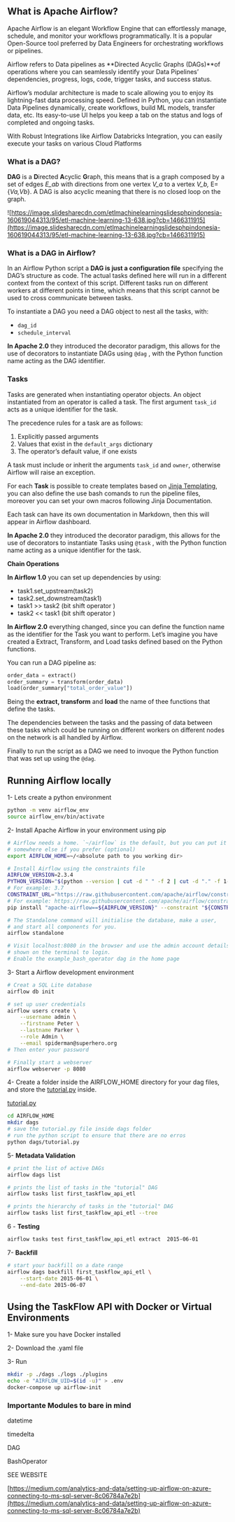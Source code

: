 ## What is Apache Airflow?

Apache Airflow is an elegant Workflow Engine that can effortlessly manage, schedule, and monitor your workflows programmatically. It is a  popular Open-Source tool preferred by Data Engineers for orchestrating workflows or pipelines.

Airflow refers to Data pipelines as **Directed Acyclic Graphs (DAGs)**of operations where you can seamlessly identify your Data Pipelines’ dependencies, progress, logs, code, trigger tasks, and success status.

Airflow’s modular architecture is made to scale allowing you to enjoy its lightning-fast data processing speed. Defined in Python, you can  instantiate Data Pipelines dynamically, create workflows, build ML models, transfer data, etc. Its easy-to-use UI helps you keep a tab on the status and logs of completed and ongoing tasks.

With Robust Integrations like Airflow Databricks Integration, you can easily execute your tasks on various Cloud Platforms

### What is a DAG?

**DAG**  is a **D**irected **A**cyclic **G**raph, this means that is a graph composed by a set of edges *E_ab* with directions from one vertex *V_a* to a vertex *V_b,* E={*Va,Vb*}. A DAG is also acyclic meaning that there is no closed loop on the graph.

![https://image.slidesharecdn.com/etlmachinelearningslidesphpindonesia-160619044313/95/etl-machine-learning-13-638.jpg?cb=1466311915](https://image.slidesharecdn.com/etlmachinelearningslidesphpindonesia-160619044313/95/etl-machine-learning-13-638.jpg?cb=1466311915)

### What is a DAG in Airflow?

In an Airflow Python script a **DAG is just a configuration file** specifying the DAG’s structure as code. The actual tasks defined here will run in a different context from the context of this script. Different tasks run on different workers at different points in time, which means that this script cannot be used to cross communicate between tasks. 

To instantiate a DAG you need a DAG object to nest all the tasks, with:

- `dag_id`
- `schedule_interval`

**In Apache 2.0**  they introduced the decorator paradigm, this allows for the use of decorators to instantiate DAGs using `@dag` , with the Python function name acting as the DAG identifier. 

### Tasks

Tasks are generated when instantiating operator objects. An object instantiated from an operator is called a task. The first argument `task_id` acts as a unique identifier for the task.

The precedence rules for a task are as follows:

1. Explicitly passed arguments
2. Values that exist in the `default_args` dictionary
3. The operator’s default value, if one exists

A task must include or inherit the arguments `task_id` and `owner`, otherwise Airflow will raise an exception.

For each **Task** is possible to create templates based on [Jinja Templating](https://jinja.palletsprojects.com/en/2.11.x/), you can also define the use bash comands to run the pipeline files, moreover you can set your own macros following Jinja Documentation.

Each task can have its own documentation in Markdown, then this will appear in Airflow dashboard.

**In Apache 2.0**  they introduced the decorator paradigm, this allows for the use of decorators to instantiate Tasks using `@task` , with the Python function name acting as a unique identifier for the task.

 **Chain Operations** 

**In Airflow 1.0** you can set up dependencies by using:

- task1.set_upstream(task2)
- task2.set_downstream(task1)
- task1 >> task2 (bit shift operator )
- task2 << task1 (bit shift operator )

**In Airflow 2.0**  everything changed, since you can define the function name as the identifier for the Task you want to perform. Let’s imagine you have created a Extract, Transform, and Load tasks defined based on the Python functions. 

You can run a DAG pipeline as:

```python
order_data = extract() 
order_summary = transform(order_data) 
load(order_summary["total_order_value"])
```

Being the **extract, transform** and **load** the name of thee functions that define the tasks.

The dependencies between the tasks and the passing of data between these tasks which could be running on different workers on different nodes on the network is all handled by Airflow. 

Finally to run the script as a DAG we need to invoque the Python function that was set up using the `@dag`.

## **Running Airflow locally**

1- Lets create a python environment 

```bash
python -m venv airflow_env
source airflow_env/bin/activate
```

2- Install Apache Airflow in your environment using pip 

```bash
# Airflow needs a home. `~/airflow` is the default, but you can put it
# somewhere else if you prefer (optional)
export AIRFLOW_HOME=~/<absolute path to you working dir>

# Install Airflow using the constraints file
AIRFLOW_VERSION=2.3.4
PYTHON_VERSION="$(python --version | cut -d " " -f 2 | cut -d "." -f 1-2)"
# For example: 3.7
CONSTRAINT_URL="https://raw.githubusercontent.com/apache/airflow/constraints-${AIRFLOW_VERSION}/constraints-${PYTHON_VERSION}.txt"
# For example: https://raw.githubusercontent.com/apache/airflow/constraints-2.3.4/constraints-3.7.txt
pip install "apache-airflow==${AIRFLOW_VERSION}" --constraint "${CONSTRAINT_URL}"

# The Standalone command will initialise the database, make a user,
# and start all components for you.
airflow standalone

# Visit localhost:8080 in the browser and use the admin account details
# shown on the terminal to login.
# Enable the example_bash_operator dag in the home page
```

3- Start a Airflow development environment

```bash
# Creat a SQL Lite database
airflow db init

# set up user credentials 
airflow users create \
    --username admin \
    --firstname Peter \
    --lastname Parker \
    --role Admin \
    --email spiderman@superhero.org
# Then enter your password 

# Finally start a webserver 
airflow webserver -p 8080
```

4- Create a folder inside the AIRFLOW_HOME directory for your dag files, and store the [tutorial.py](http://tutorial.py) inside. 

[tutorial.py](https://s3-us-west-2.amazonaws.com/secure.notion-static.com/07726841-365c-498d-8079-78be9057acaa/tutorial.py)

```bash
cd AIRFLOW_HOME
mkdir dags
# save the tutorial.py file inside dags folder 
# run the python script to ensure that there are no erros
python dags/tutorial.py
```

5- **Metadata Validation**

```bash
# print the list of active DAGs
airflow dags list

# prints the list of tasks in the "tutorial" DAG
airflow tasks list first_taskflow_api_etl

# prints the hierarchy of tasks in the "tutorial" DAG
airflow tasks list first_taskflow_api_etl --tree
```

6 - **Testing**

```bash
airflow tasks test first_taskflow_api_etl extract  2015-06-01
```

7- **Backfill**

```bash
# start your backfill on a date range
airflow dags backfill first_taskflow_api_etl \
    --start-date 2015-06-01 \
    --end-date 2015-06-07
```

## **Using the TaskFlow API with Docker or Virtual Environments**

1- Make sure you have Docker installed 

2- Download the .yaml file

3- Run

```bash
mkdir -p ./dags ./logs ./plugins 
echo -e "AIRFLOW_UID=$(id -u)" > .env
docker-compose up airflow-init
```

### Importante Modules to bare in mind

datetime 

timedelta 

DAG

BashOperator

SEE WEBSITE

[https://medium.com/analytics-and-data/setting-up-airflow-on-azure-connecting-to-ms-sql-server-8c06784a7e2b](https://medium.com/analytics-and-data/setting-up-airflow-on-azure-connecting-to-ms-sql-server-8c06784a7e2b)

